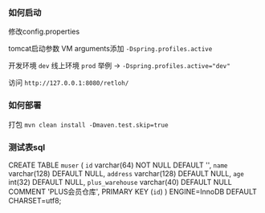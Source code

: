 ### 如何启动
修改config.properties

tomcat启动参数 VM arguments添加  `-Dspring.profiles.active` 

开发环境		`dev` 
线上环境		`prod` 
举例	->	`-Dspring.profiles.active="dev"`

访问 	`http://127.0.0.1:8080/retloh/`

### 如何部署

打包 `mvn clean install -Dmaven.test.skip=true` 


### 测试表sql

CREATE TABLE `muser` (
  `id` varchar(64) NOT NULL DEFAULT '',
  `name` varchar(128) DEFAULT NULL,
  `address` varchar(128) DEFAULT NULL,
  `age` int(32) DEFAULT NULL,
  `plus_warehouse` varchar(40) DEFAULT NULL COMMENT 'PLUS会员仓库',
  PRIMARY KEY (`id`)
) ENGINE=InnoDB DEFAULT CHARSET=utf8;

